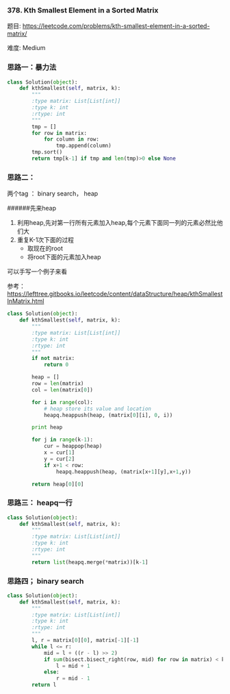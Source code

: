 ### 378. Kth Smallest Element in a Sorted Matrix



题目:
<https://leetcode.com/problems/kth-smallest-element-in-a-sorted-matrix/>


难度:
Medium



### 思路一：暴力法

```python
class Solution(object):
    def kthSmallest(self, matrix, k):
        """
        :type matrix: List[List[int]]
        :type k: int
        :rtype: int
        """
        tmp = []
        for row in matrix:
            for column in row:
                tmp.append(column)
        tmp.sort()
        return tmp[k-1] if tmp and len(tmp)>0 else None
```
### 思路二：
两个tag ： binary search， heap

######先来heap

1. 利用heap,先对第一行所有元素加入heap,每个元素下面同一列的元素必然比他们大
2. 重复K-1次下面的过程
	- 取现在的root
	- 将root下面的元素加入heap
	
可以手写一个例子来看

参考：
<https://lefttree.gitbooks.io/leetcode/content/dataStructure/heap/kthSmallestInMatrix.html>
	
```python
class Solution(object):
    def kthSmallest(self, matrix, k):
        """
        :type matrix: List[List[int]]
        :type k: int
        :rtype: int
        """
        if not matrix:
        	return 0

        heap = []
        row = len(matrix)
        col = len(matrix[0])

        for i in range(col):
        	# heap store its value and location
        	heapq.heappush(heap, (matrix[0][i], 0, i))

        print heap

        for j in range(k-1):
        	cur = heappop(heap)
        	x = cur[1]
        	y = cur[2]
        	if x+1 < row:
        		heapq.heappush(heap, (matrix[x+1][y],x+1,y))

        return heap[0][0]
```

### 思路三： heapq一行

```python
class Solution(object):
    def kthSmallest(self, matrix, k):
        """
        :type matrix: List[List[int]]
        :type k: int
        :rtype: int
        """
        return list(heapq.merge(*matrix))[k-1]
```

### 思路四； binary search
```python
class Solution(object):
    def kthSmallest(self, matrix, k):
        """
        :type matrix: List[List[int]]
        :type k: int
        :rtype: int
        """
        l, r = matrix[0][0], matrix[-1][-1]
        while l <= r:
            mid = l + ((r - l) >> 2)
            if sum(bisect.bisect_right(row, mid) for row in matrix) < k:
                l = mid + 1
            else:
                r = mid - 1
        return l
```
